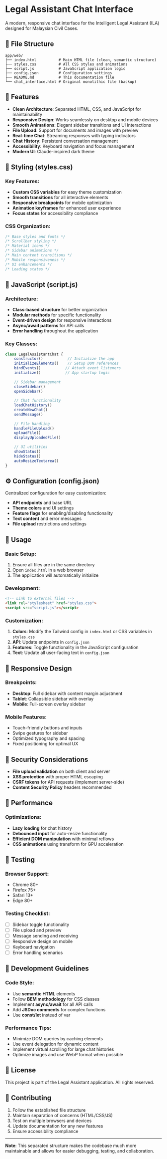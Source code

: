 # Legal Assistant Chat Interface

A modern, responsive chat interface for the Intelligent Legal Assistant (ILA) designed for Malaysian Civil Cases.

## 📁 File Structure

```
app/web/
├── index.html          # Main HTML file (clean, semantic structure)
├── styles.css          # All CSS styles and animations
├── script.js           # JavaScript application logic
├── config.json         # Configuration settings
├── README.md           # This documentation file
└── chat_interface.html # Original monolithic file (backup)
```

## 🚀 Features

- **Clean Architecture**: Separated HTML, CSS, and JavaScript for maintainability
- **Responsive Design**: Works seamlessly on desktop and mobile devices
- **Smooth Animations**: Elegant sidebar transitions and UI interactions
- **File Upload**: Support for documents and images with preview
- **Real-time Chat**: Streaming responses with typing indicators
- **Chat History**: Persistent conversation management
- **Accessibility**: Keyboard navigation and focus management
- **Modern UI**: Claude-inspired dark theme

## 🎨 Styling (styles.css)

### Key Features:
- **Custom CSS variables** for easy theme customization
- **Smooth transitions** for all interactive elements
- **Responsive breakpoints** for mobile optimization
- **Animation keyframes** for enhanced user experience
- **Focus states** for accessibility compliance

### CSS Organization:
```css
/* Base styles and fonts */
/* Scrollbar styling */
/* Material icons */
/* Sidebar animations */
/* Main content transitions */
/* Mobile responsiveness */
/* UI enhancements */
/* Loading states */
```

## 🔧 JavaScript (script.js)

### Architecture:
- **Class-based structure** for better organization
- **Modular methods** for specific functionality
- **Event-driven design** for responsive interactions
- **Async/await patterns** for API calls
- **Error handling** throughout the application

### Key Classes:
```javascript
class LegalAssistantChat {
    constructor()           // Initialize the app
    initializeElements()    // Setup DOM references
    bindEvents()           // Attach event listeners
    initialize()           // App startup logic
    
    // Sidebar management
    closeSidebar()
    openSidebar()
    
    // Chat functionality
    loadChatHistory()
    createNewChat()
    sendMessage()
    
    // File handling
    handleFileUpload()
    uploadFile()
    displayUploadedFile()
    
    // UI utilities
    showStatus()
    hideStatus()
    autoResizeTextarea()
}
```

## ⚙️ Configuration (config.json)

Centralized configuration for easy customization:

- **API endpoints** and base URL
- **Theme colors** and UI settings
- **Feature flags** for enabling/disabling functionality
- **Text content** and error messages
- **File upload** restrictions and settings

## 🎯 Usage

### Basic Setup:
1. Ensure all files are in the same directory
2. Open `index.html` in a web browser
3. The application will automatically initialize

### Development:
```html
<!-- Link to external files -->
<link rel="stylesheet" href="styles.css">
<script src="script.js"></script>
```

### Customization:
1. **Colors**: Modify the Tailwind config in `index.html` or CSS variables in `styles.css`
2. **API**: Update endpoints in `config.json`
3. **Features**: Toggle functionality in the JavaScript configuration
4. **Text**: Update all user-facing text in `config.json`

## 📱 Responsive Design

### Breakpoints:
- **Desktop**: Full sidebar with content margin adjustment
- **Tablet**: Collapsible sidebar with overlay
- **Mobile**: Full-screen overlay sidebar

### Mobile Features:
- Touch-friendly buttons and inputs
- Swipe gestures for sidebar
- Optimized typography and spacing
- Fixed positioning for optimal UX

## 🔐 Security Considerations

- **File upload validation** on both client and server
- **XSS protection** with proper HTML escaping
- **CSRF tokens** for API requests (implement server-side)
- **Content Security Policy** headers recommended

## 🚀 Performance

### Optimizations:
- **Lazy loading** for chat history
- **Debounced input** for auto-resize functionality
- **Efficient DOM manipulation** with minimal reflows
- **CSS animations** using transform for GPU acceleration

## 🧪 Testing

### Browser Support:
- Chrome 80+
- Firefox 75+
- Safari 13+
- Edge 80+

### Testing Checklist:
- [ ] Sidebar toggle functionality
- [ ] File upload and preview
- [ ] Message sending and receiving
- [ ] Responsive design on mobile
- [ ] Keyboard navigation
- [ ] Error handling scenarios

## 🔧 Development Guidelines

### Code Style:
- Use **semantic HTML** elements
- Follow **BEM methodology** for CSS classes
- Implement **async/await** for all API calls
- Add **JSDoc comments** for complex functions
- Use **const/let** instead of var

### Performance Tips:
- Minimize DOM queries by caching elements
- Use event delegation for dynamic content
- Implement virtual scrolling for large chat histories
- Optimize images and use WebP format when possible

## 📄 License

This project is part of the Legal Assistant application. All rights reserved.

## 🤝 Contributing

1. Follow the established file structure
2. Maintain separation of concerns (HTML/CSS/JS)
3. Test on multiple browsers and devices
4. Update documentation for any new features
5. Ensure accessibility compliance

---

**Note**: This separated structure makes the codebase much more maintainable and allows for easier debugging, testing, and collaboration.